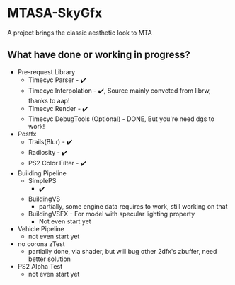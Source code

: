 # MTASA-SkyGfx
A project brings the classic aesthetic look to MTA
## What have done or working in progress?
- Pre-request Library
  * Timecyc Parser - ✔️
  * Timecyc Interpolation - ✔️, Source mainly conveted from librw, thanks to aap!
  * Timecyc Render - ✔️
  * Timecyc DebugTools (Optional) - DONE, But you're need dgs to work!
- Postfx 
  * Trails(Blur) - ✔️
  * Radiosity - ✔️
  * PS2 Color Filter - ✔️
- Building Pipeline
  * SimplePS
    * ✔️
  * BuildingVS
    * partially, some engine data requires to work, still working on that
  * BuildingVSFX - For model with specular lighting property
    * Not even start yet
- Vehicle Pipeline
  * not even start yet
- no corona zTest
  * partially done, via shader, but will bug other 2dfx's zbuffer, need better solution
- PS2 Alpha Test
  * not even start yet
